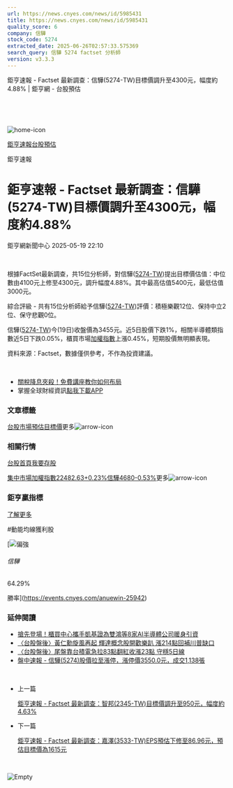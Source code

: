 ```yaml
---
url: https://news.cnyes.com/news/id/5985431
title: https://news.cnyes.com/news/id/5985431
quality_score: 6
company: 信驊
stock_code: 5274
extracted_date: 2025-06-26T02:57:33.575369
search_query: 信驊 5274 factset 分析師
version: v3.3.3
---
```


鉅亨速報 - Factset 最新調查：信驊(5274-TW)目標價調升至4300元，幅度約4.88% | 鉅亨網 - 台股預估

‌

‌

![home-icon](/assets/icons/breadCrumb/symbol-icon-home.svg)

[鉅亨速報](/news/cat/anue_live)[台股預估](/news/cat/tw_forecast)

鉅亨速報

# 鉅亨速報 - Factset 最新調查：信驊(5274-TW)目標價調升至4300元，幅度約4.88%

鉅亨網新聞中心 2025-05-19 22:10

‌

根據FactSet最新調查，共15位分析師，對信驊([5274-TW](https://www.cnyes.com/twstock/5274))提出目標價估值：中位數由4100元上修至4300元，調升幅度4.88%。其中最高估值5400元，最低估值3000元。

綜合評級 - 共有15位分析師給予信驊([5274-TW](https://www.cnyes.com/twstock/5274))評價：積極樂觀12位、保持中立2位、保守悲觀0位。

信驊([5274-TW](https://www.cnyes.com/twstock/5274))今(19日)收盤價為3455元。近5日股價下跌1%，相關半導體類指數近5日下跌0.05%，櫃買市場[加權指數](https://invest.cnyes.com/index/TWS/TSE01)上漲0.45%，短期股價無明顯表現。

資料來源：Factset，數據僅供參考，不作為投資建議。

‌

* [關稅降息夾殺！免費講座教你如何布局](https://www.rsc.com.tw/Cnyes_RSC/SeminarBooking2025InvestmentOutlook.aspx?utm_source=anue&utm_medium=usstocks_end)
* 掌握全球財經資訊[點我下載APP](http://www.cnyes.com/app/?utm_source=mweb&utm_medium=HamMenuBanner&utm_campaign=fixed&utm_content=entr)

### 文章標籤

[台股](https://news.cnyes.com/tag/台股 "台股")[市場預估](https://news.cnyes.com/tag/市場預估 "市場預估")[目標價](https://news.cnyes.com/tag/目標價 "目標價")更多![arrow-icon](/assets/icons/arrows/arrow-down.svg)

### 相關行情

[台股首頁](https://www.cnyes.com/twstock)[我要存股](https://supr.link/8OHaU)

[集中市場加權指數22482.63+0.23%](https://invest.cnyes.com/index/TWS/TSE01)[信驊4680-0.53%](https://www.cnyes.com/twstock/5274)更多![arrow-icon](/assets/icons/arrows/arrow-down.svg)

### 鉅亨贏指標

[了解更多](https://events.cnyes.com/anuewin-25942)

#動能均線獲利股

[![偏強](/assets/icons/win-indicator/long.svg)

###### 信驊

64.29%

勝率](https://events.cnyes.com/anuewin-25942)

### 延伸閱讀

* [搶先登場！櫃買中心攜手凱基證為雙鴻等8家AI半導體公司暖身引資](/news/id/5985252)
* [〈台股盤後〉黃仁勳旋風再起 輝達概念股開歡樂趴 漲214點回補川普缺口](/news/id/5974354)
* [〈台股盤後〉尾盤靠台積電急拉83點翻紅收漲23點 守穩5日線](/news/id/5964774)
* [盤中速報 - 信驊(5274)股價拉至漲停，漲停價3550.0元，成交1,138張](/news/id/5962426)

‌

* 上一篇

  [鉅亨速報 - Factset 最新調查：智邦(2345-TW)目標價調升至950元，幅度約4.63%](/news/id/5985649)
* 下一篇

  [鉅亨速報 - Factset 最新調查：嘉澤(3533-TW)EPS預估下修至86.96元，預估目標價為1615元](/news/id/5984648)

‌

![Empty](/assets/icons/skeleton/empty-image.svg)

‌